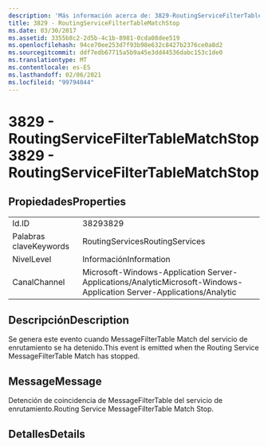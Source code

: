 ```yaml
---
description: 'Más información acerca de: 3829-RoutingServiceFilterTableMatchStop'
title: 3829 - RoutingServiceFilterTableMatchStop
ms.date: 03/30/2017
ms.assetid: 3355b8c2-2d5b-4c1b-8981-0cda08dee519
ms.openlocfilehash: 94ce70ee253d7f93b98e632c8427b2376ce0a8d2
ms.sourcegitcommit: ddf7edb67715a5b9a45e3dd44536dabc153c1de0
ms.translationtype: MT
ms.contentlocale: es-ES
ms.lasthandoff: 02/06/2021
ms.locfileid: "99794044"
---
```

# <a name="3829---routingservicefiltertablematchstop"></a><span data-ttu-id="3e622-103">3829 - RoutingServiceFilterTableMatchStop</span><span class="sxs-lookup"><span data-stu-id="3e622-103">3829 - RoutingServiceFilterTableMatchStop</span></span>

## <a name="properties"></a><span data-ttu-id="3e622-104">Propiedades</span><span class="sxs-lookup"><span data-stu-id="3e622-104">Properties</span></span>  
  
|||  
|-|-|  
|<span data-ttu-id="3e622-105">Id.</span><span class="sxs-lookup"><span data-stu-id="3e622-105">ID</span></span>|<span data-ttu-id="3e622-106">3829</span><span class="sxs-lookup"><span data-stu-id="3e622-106">3829</span></span>|  
|<span data-ttu-id="3e622-107">Palabras clave</span><span class="sxs-lookup"><span data-stu-id="3e622-107">Keywords</span></span>|<span data-ttu-id="3e622-108">RoutingServices</span><span class="sxs-lookup"><span data-stu-id="3e622-108">RoutingServices</span></span>|  
|<span data-ttu-id="3e622-109">Nivel</span><span class="sxs-lookup"><span data-stu-id="3e622-109">Level</span></span>|<span data-ttu-id="3e622-110">Información</span><span class="sxs-lookup"><span data-stu-id="3e622-110">Information</span></span>|  
|<span data-ttu-id="3e622-111">Canal</span><span class="sxs-lookup"><span data-stu-id="3e622-111">Channel</span></span>|<span data-ttu-id="3e622-112">Microsoft-Windows-Application Server-Applications/Analytic</span><span class="sxs-lookup"><span data-stu-id="3e622-112">Microsoft-Windows-Application Server-Applications/Analytic</span></span>|  
  
## <a name="description"></a><span data-ttu-id="3e622-113">Descripción</span><span class="sxs-lookup"><span data-stu-id="3e622-113">Description</span></span>  

 <span data-ttu-id="3e622-114">Se genera este evento cuando MessageFilterTable Match del servicio de enrutamiento se ha detenido.</span><span class="sxs-lookup"><span data-stu-id="3e622-114">This event is emitted when the Routing Service MessageFilterTable Match has stopped.</span></span>  
  
## <a name="message"></a><span data-ttu-id="3e622-115">Message</span><span class="sxs-lookup"><span data-stu-id="3e622-115">Message</span></span>  

 <span data-ttu-id="3e622-116">Detención de coincidencia de MessageFilterTable del servicio de enrutamiento.</span><span class="sxs-lookup"><span data-stu-id="3e622-116">Routing Service MessageFilterTable Match Stop.</span></span>  
  
## <a name="details"></a><span data-ttu-id="3e622-117">Detalles</span><span class="sxs-lookup"><span data-stu-id="3e622-117">Details</span></span>
